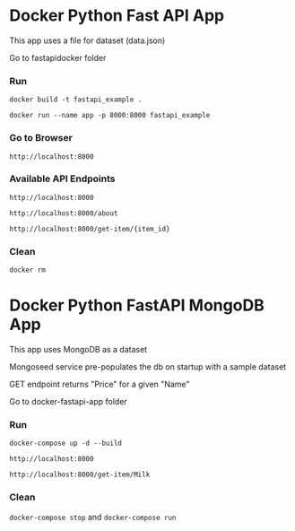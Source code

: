 # Docker Python Fast API App

This app uses a file for dataset (data.json)

Go to fastapidocker folder

### Run 

``` docker build -t fastapi_example . ```

``` docker run --name app -p 8000:8000 fastapi_example ```

### Go to Browser
 
 ``` http://localhost:8000 ```

### Available API Endpoints

``` http://localhost:8000 ```

``` http://localhost:8000/about ```

``` http://localhost:8000/get-item/{item_id} ```

### Clean
 
 ``` docker rm ```

# Docker Python FastAPI MongoDB App 

This app uses MongoDB as a dataset

Mongoseed service pre-populates the db on startup with a sample dataset

GET endpoint returns "Price" for a given "Name"

Go to docker-fastapi-app folder

### Run

``` docker-compose up -d --build ```

``` http://localhost:8000 ```

``` http://localhost:8000/get-item/Milk ```

### Clean

``` docker-compose stop ``` and ``` docker-compose run ```
 


  


